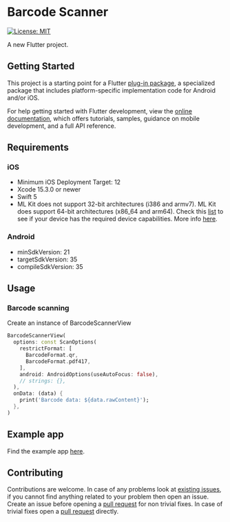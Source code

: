 # Barcode Scanner

[![License: MIT](https://img.shields.io/badge/license-MIT-purple.svg)](https://opensource.org/licenses/MIT)

A new Flutter project.

## Getting Started

This project is a starting point for a Flutter
[plug-in package](https://flutter.dev/to/develop-plugins),
a specialized package that includes platform-specific implementation code for
Android and/or iOS.

For help getting started with Flutter development, view the
[online documentation](https://docs.flutter.dev), which offers tutorials,
samples, guidance on mobile development, and a full API reference.

## Requirements

### iOS

- Minimum iOS Deployment Target: 12
- Xcode 15.3.0 or newer
- Swift 5
- ML Kit does not support 32-bit architectures (i386 and armv7). ML Kit does support 64-bit architectures (x86_64 and arm64). Check this [list](https://developer.apple.com/support/required-device-capabilities/) to see if your device has the required device capabilities. More info [here](https://developers.google.com/ml-kit/migration/ios).

### Android

- minSdkVersion: 21
- targetSdkVersion: 35
- compileSdkVersion: 35

## Usage

### Barcode scanning

Create an instance of BarcodeScannerView

```dart
BarcodeScannerView(
  options: const ScanOptions(
    restrictFormat: [
      BarcodeFormat.qr,
      BarcodeFormat.pdf417,
    ],
    android: AndroidOptions(useAutoFocus: false),
    // strings: {},
  ),
  onData: (data) {
    print('Barcode data: ${data.rawContent}');
  },
)
```

## Example app

Find the example app [here](https://github.com/phucanh08/barcode_scanner/tree/master/example).

## Contributing

Contributions are welcome.
In case of any problems look at [existing issues](https://github.com/phucanh08/barcode_scanner/issues), if you cannot find anything related to your problem then open an issue.
Create an issue before opening a [pull request](https://github.com/phucanh08/barcode_scanner/pulls) for non trivial fixes.
In case of trivial fixes open a [pull request](https://github.com/phucanh08/barcode_scanner/pulls) directly.